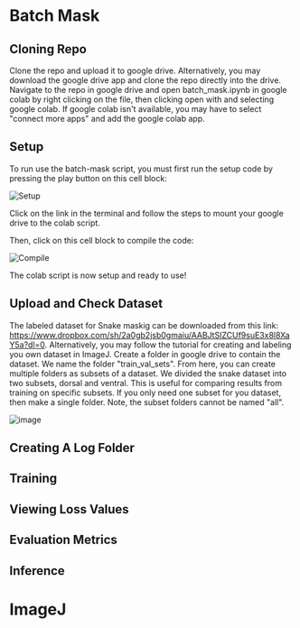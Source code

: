 # Batch Mask
## Cloning Repo
Clone the repo and upload it to google drive. Alternatively, you may download the google drive app and clone the repo directly into the drive.
Navigate to the repo in google drive and open batch_mask.ipynb in google colab by right clicking on the file, then clicking open with and selecting google colab. If google colab isn't available, you may have to select "connect more apps" and add the google colab app.

## Setup
To run use the batch-mask script, you must first run the setup code by pressing the play button on this cell block:

![Setup](https://user-images.githubusercontent.com/44889226/138912649-9f23deb7-c9d7-446e-b24a-9e4955f0c5da.png)

Click on the link in the terminal and follow the steps to mount your google drive to the colab script.

Then, click on this cell block to compile the code:

![Compile](https://user-images.githubusercontent.com/44889226/138913444-42f51609-d989-4c4e-964c-26809dca9cb9.png)

The colab script is now setup and ready to use!

## Upload and Check Dataset
The labeled dataset for Snake maskig can be downloaded from this link: https://www.dropbox.com/sh/2a0gb2jsb0gmaiu/AABJtSIZCUf9suE3x8l8XaY5a?dl=0.
Alternatively, you may follow the tutorial for creating and labeling you own dataset in ImageJ.
Create a folder in google drive to contain the dataset. We name the folder "train_val_sets". From here, you can create multiple folders as subsets of a dataset. We divided the snake dataset into two subsets, dorsal and ventral. This is useful for comparing results from training on specific subsets. If you only need one subset for you dataset, then make a single folder. Note, the subset folders cannot be named "all".

![image](https://user-images.githubusercontent.com/44889226/138954861-6756506c-6259-4aab-add6-e27adc9a8041.png)

## Creating A Log Folder

## Training

## Viewing Loss Values

## Evaluation Metrics

## Inference

# ImageJ
